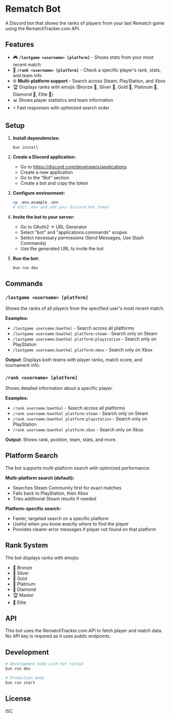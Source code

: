 # Rematch Bot

A Discord bot that shows the ranks of players from your last Rematch game using the RematchTracker.com API.

## Features

- 🎮 **`/lastgame <username> [platform]`** - Shows stats from your most recent match
- 👤 **`/rank <username> [platform]`** - Check a specific player's rank, stats, and team info
- 🌐 **Multi-platform support** - Search across Steam, PlayStation, and Xbox
- 🏆 Displays ranks with emojis (Bronze 🥉, Silver 🥈, Gold 🥇, Platinum 💠, Diamond 💎, Elite 👑)
- 📊 Shows player statistics and team information
- ⚡ Fast responses with optimized search order

## Setup

1. **Install dependencies:**
   ```bash
   bun install
   ```

2. **Create a Discord application:**
   - Go to https://discord.com/developers/applications
   - Create a new application
   - Go to the "Bot" section
   - Create a bot and copy the token

3. **Configure environment:**
   ```bash
   cp .env.example .env
   # Edit .env and add your Discord bot token
   ```

4. **Invite the bot to your server:**
   - Go to OAuth2 → URL Generator
   - Select "bot" and "applications.commands" scopes
   - Select necessary permissions (Send Messages, Use Slash Commands)
   - Use the generated URL to invite the bot

5. **Run the bot:**
   ```bash
   bun run dev
   ```

## Commands

### `/lastgame <username> [platform]`
Shows the ranks of all players from the specified user's most recent match.

**Examples:**
- `/lastgame username:baethal` - Search across all platforms
- `/lastgame username:baethal platform:steam` - Search only on Steam
- `/lastgame username:baethal platform:playstation` - Search only on PlayStation
- `/lastgame username:baethal platform:xbox` - Search only on Xbox

**Output:** Displays both teams with player ranks, match score, and tournament info.

### `/rank <username> [platform]`
Shows detailed information about a specific player.

**Examples:**
- `/rank username:baethal` - Search across all platforms
- `/rank username:baethal platform:steam` - Search only on Steam
- `/rank username:baethal platform:playstation` - Search only on PlayStation
- `/rank username:baethal platform:xbox` - Search only on Xbox

**Output:** Shows rank, position, team, stats, and more.

## Platform Search

The bot supports multi-platform search with optimized performance:

**Multi-platform search (default):**
- Searches Steam Community first for exact matches
- Falls back to PlayStation, then Xbox
- Tries additional Steam results if needed

**Platform-specific search:**
- Faster, targeted search on a specific platform
- Useful when you know exactly where to find the player
- Provides clearer error messages if player not found on that platform

## Rank System

The bot displays ranks with emojis:
- 🥉 Bronze
- 🥈 Silver
- 🥇 Gold
- 💠 Platinum
- 💎 Diamond
- 🏆 Master
- 👑 Elite

## API

This bot uses the RematchTracker.com API to fetch player and match data. No API key is required as it uses public endpoints.

## Development

```bash
# Development mode with hot reload
bun run dev

# Production mode
bun run start
```

## License

ISC
